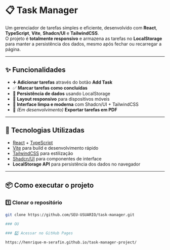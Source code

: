 # 📋 Task Manager

Um gerenciador de tarefas simples e eficiente, desenvolvido com **React**, **TypeScript**, **Vite**, **Shadcn/UI** e **TailwindCSS**.  
O projeto é **totalmente responsivo** e armazena as tarefas no **LocalStorage** para manter a persistência dos dados, mesmo após fechar ou recarregar a página.

---

## ✨ Funcionalidades

- ➕ **Adicionar tarefas** através do botão **Add Task**
- ✅ **Marcar tarefas como concluídas**
- 💾 **Persistência de dados** usando LocalStorage
- 📱 **Layout responsivo** para dispositivos móveis
- 🧹 **Interface limpa e moderna** com Shadcn/UI + TailwindCSS
- 📄 *(Em desenvolvimento)* **Exportar tarefas em PDF**

---

## 🚀 Tecnologias Utilizadas

- [React](https://react.dev/) + [TypeScript](https://www.typescriptlang.org/)
- [Vite](https://vitejs.dev/) para build e desenvolvimento rápido
- [TailwindCSS](https://tailwindcss.com/) para estilização
- [Shadcn/UI](https://ui.shadcn.com/) para componentes de interface
- **LocalStorage API** para persistência dos dados no navegador

---

<!-- ## 📸 Demonstração

*(Adicione um print ou gif do projeto rodando)*  
![Preview do Task Manager](./screenshot.png)

--- -->

## 📦 Como executar o projeto

### 1️⃣ Clonar o repositório
```bash
git clone https://github.com/SEU-USUARIO/task-manager.git

### OU

### 2️⃣ Acessar no GitHub Pages

https://henrique-m-serafin.github.io/task-manager-project/